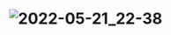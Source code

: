 # ![2022-05-21_22-38](https://user-images.githubusercontent.com/94715224/169666750-3463b449-625c-42eb-8920-6d4d4ad0a1e7.png)
